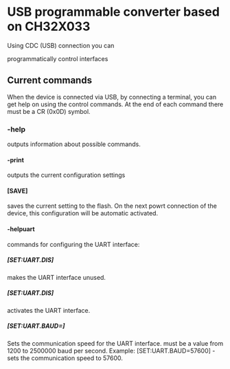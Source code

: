 # USB programmable converter based on CH32X033

Using CDC (USB) connection you can

programmatically control interfaces

## Current commands
When the device is connected via USB, by connecting a terminal, you can get help on using the control commands. At the end of each command there must be a CR (0x0D) symbol.

### -help
outputs information about possible commands.

#### -print
outputs the current configuration settings

#### [SAVE]

saves the current setting to the flash. On the next powrt connection of the device, this configuration will be automatic activated.

#### -helpuart
commands for configuring the UART interface:

##### [SET:UART.DIS]
makes the UART interface unused.

##### [SET:UART.DIS]
activates the UART interface.

##### [SET:UART.BAUD=<int value>]
Sets the communication speed for the UART interface. <int value> must be a value from 1200 to 2500000 baud per second.
Example: [SET:UART.BAUD=57600] - sets the communication speed to 57600.

